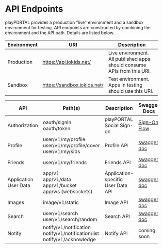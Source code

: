 # API Endpoints

playPORTAL provides a production "live" environment and a sandbox environment for testing. API endpoints are constructed by
combining the environment and the API path. Details are listed below.

| Environment | URI | Description |
| ----------- | --- | ----------- |
| Production | https://api.iokids.net/ | Live environment. All published apps should consume APIs from this URI. |
| Sandbox | https://sandbox.iokids.net/ | Test environment. Apps in testing should use this URI. |


| API | Path(s) | Description | Swagger Docs |
| --- | ------- | ----------- | ------------ | 
| Authorization | oauth/signin <br/> oauth/token | playPORTAL Social Sign-on | [Sign-On Flow](/playPORTAL-SSO.md) |
| Profile | user/v1/my/profile <br/> user/v1/my/profile/cover <br/> user/v1/my/kids | Profile API | [swagger doc](https://app.swaggerhub.com/apis/playPORTAL/Profile/1.0.0) |
| Friends | user/v1/my/friends | Friends API | [swagger doc](https://app.swaggerhub.com/apis/playPORTAL/Friends/1.0.0) |
| Application User Data | app/v1 <br/> app/v1/data <br/> app/v1/bucket <br> app/ws (websockets) | Application-specific User Data API | [swagger doc](https://app.swaggerhub.com/apis/playPORTAL/ApplicationUserData/1.0.0) |
| Images | image/v1/static | Image API | [swagger doc](https://app.swaggerhub.com/apis/playPORTAL/Image/1.0.0) |
| Search | user/v1/search <br/> user/v1/search/random | Search API | [swagger doc](https://app.swaggerhub.com/apis/playPORTAL/Search/1.0.0) |
| Notify | notify/v1/notification <br/> notify/v1/notification/list <br> notify/v1/acknowledge | Notify API | coming soon |
